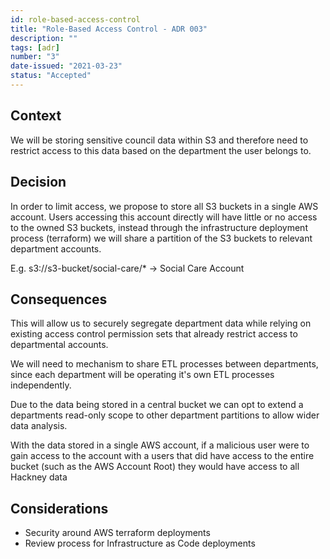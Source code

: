 ```yaml
---
id: role-based-access-control
title: "Role-Based Access Control - ADR 003"
description: ""
tags: [adr]
number: "3"
date-issued: "2021-03-23"
status: "Accepted"
---
```


## Context

We will be storing sensitive council data within S3 and therefore need to restrict access to this data based on the
department the user belongs to.

## Decision

In order to limit access, we propose to store all S3 buckets in a single AWS account. Users accessing this account
directly will have little or no access to the owned S3 buckets, instead through the infrastructure deployment process
(terraform) we will share a partition of the S3 buckets to relevant department accounts.

E.g. s3://s3-bucket/social-care/\* -> Social Care Account

## Consequences

This will allow us to securely segregate department data while relying on existing access control permission sets that
already restrict access to departmental accounts.

We will need to mechanism to share ETL processes between departments, since each department will be operating it's own
ETL processes independently.

Due to the data being stored in a central bucket we can opt to extend a departments read-only scope to other department
partitions to allow wider data analysis.

With the data stored in a single AWS account, if a malicious user were to gain access to the account with a users that
did have access to the entire bucket (such as the AWS Account Root) they would have access to all Hackney data

## Considerations

- Security around AWS terraform deployments
- Review process for Infrastructure as Code deployments
